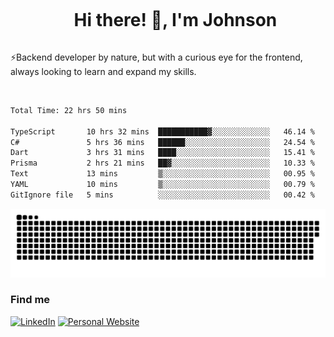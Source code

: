 <div id="user-content-toc">
  <ul align="center">
    <summary><h1 style="display: inline-block">Hi there! 👋, I'm Johnson</h1></summary>
  </ul>
</div>

⚡Backend developer by nature, but with a curious eye for the frontend, always looking to learn and expand my skills.

<br>


<!--START_SECTION:waka-->

```txt
Total Time: 22 hrs 50 mins

TypeScript       10 hrs 32 mins  ███████████▓░░░░░░░░░░░░░   46.14 %
C#               5 hrs 36 mins   ██████░░░░░░░░░░░░░░░░░░░   24.54 %
Dart             3 hrs 31 mins   ████░░░░░░░░░░░░░░░░░░░░░   15.41 %
Prisma           2 hrs 21 mins   ██▓░░░░░░░░░░░░░░░░░░░░░░   10.33 %
Text             13 mins         ▒░░░░░░░░░░░░░░░░░░░░░░░░   00.95 %
YAML             10 mins         ▒░░░░░░░░░░░░░░░░░░░░░░░░   00.79 %
GitIgnore file   5 mins          ░░░░░░░░░░░░░░░░░░░░░░░░░   00.42 %
```

<!--END_SECTION:waka-->

<picture>
  <source  srcset="https://github.com/joshwambere/joshwambere/blob/output/github-contribution-grid-snake-dark.svg?palette=github-dark">
  <source  srcset="https://github.com/joshwambere/joshwambere/blob/output/github-contribution-grid-snake.svg">
  <img alt="github contribution grid snake animation" src="https://github.com/joshwambere/joshwambere/blob/output/github-contribution-grid-snake.svg">
</picture>

### Find me
<a href="https://www.linkedin.com/in/dusabe-johnson" target="_blank"><img src="https://img.shields.io/badge/LinkedIn-%230077B5.svg?&style=flat&logo=linkedin&logoColor=white" alt="LinkedIn"></a>
‎‎ [![Personal Website](https://img.shields.io/badge/visit-Johnsonis.me-blue)](https://johnsonis.me/)
